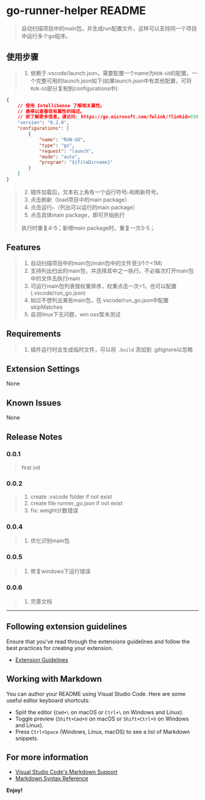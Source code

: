 # go-runner-helper README
> 自动扫描项目中的main包，并生成run配置文件，这样可以支持同一个项目中运行多个go程序。

## 使用步骤
> 1. 依赖于.vscode/launch.json，需要配置一个name为`RUN-GO`的配置，一个完整可用的launch.json如下(如果launch.json中有其他配置，可将`RUN-GO`部分复制到configurations中):
```json
{
    // 使用 IntelliSense 了解相关属性。 
    // 悬停以查看现有属性的描述。
    // 欲了解更多信息，请访问: https://go.microsoft.com/fwlink/?linkid=830387
    "version": "0.2.0",
    "configurations": [
        {
            "name": "RUN-GO",
            "type": "go",
            "request": "launch",
            "mode": "auto",
            "program": "${fileDirname}"
        }
    ]
}
```
> 2. 插件加载后，文本右上角有一个运行符号`▷`和刷新符号。
> 3. 点击刷新（load项目中的main package）
> 4. 点击运行`▷`（列出可以运行的main package）
> 5. 点击具体main package，即可开始执行
>
> 执行时重复4-5；新增main package时，重复一次3-5；

## Features
> 1. 自动扫描项目中的main包(main包中的文件至少1个<1M)
> 2. 支持列出扫出的main包，并选择其中之一执行。不必每次打开main包中的文件去执行main
> 3. 可运行main包列表按权重排序，权重点击一次+1，也可以配置(.vscode/run_go.json)
> 4. 如过不想列出某些main包，在.vscode/run_go.json中配置skipMatches
> 5. 自测linux下无问题，win osx暂未测试


## Requirements

> 1. 插件运行时会生成临时文件，可以将 `.build` 添加到 .gitignore以忽略

## Extension Settings

None

## Known Issues

None

## Release Notes

### 0.0.1
> first init

### 0.0.2
> 1. create .vscode folder  if not exist
> 2. create file runner_go.json if not exist
> 3. fix: weight计数错误

### 0.0.4
> 1. 优化识别main包

### 0.0.5
> 1. 修复windows下运行错误

### 0.0.6
> 1. 完善文档

---

## Following extension guidelines

Ensure that you've read through the extensions guidelines and follow the best practices for creating your extension.

* [Extension Guidelines](https://code.visualstudio.com/api/references/extension-guidelines)

## Working with Markdown

You can author your README using Visual Studio Code. Here are some useful editor keyboard shortcuts:

* Split the editor (`Cmd+\` on macOS or `Ctrl+\` on Windows and Linux).
* Toggle preview (`Shift+Cmd+V` on macOS or `Shift+Ctrl+V` on Windows and Linux).
* Press `Ctrl+Space` (Windows, Linux, macOS) to see a list of Markdown snippets.

## For more information

* [Visual Studio Code's Markdown Support](http://code.visualstudio.com/docs/languages/markdown)
* [Markdown Syntax Reference](https://help.github.com/articles/markdown-basics/)

**Enjoy!**
